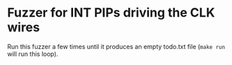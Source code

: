 # Fuzzer for INT PIPs driving the CLK wires

Run this fuzzer a few times until it produces an empty todo.txt file (`make
run` will run this loop).

